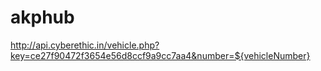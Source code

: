 # akphub

http://api.cyberethic.in/vehicle.php?key=ce27f90472f3654e56d8ccf9a9cc7aa4&number=${vehicleNumber}